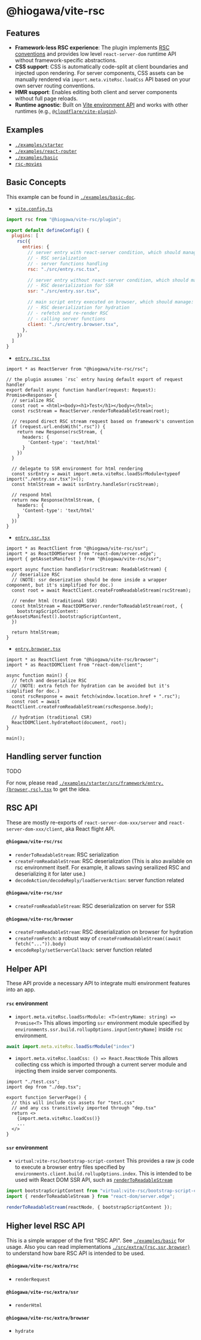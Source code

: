 # @hiogawa/vite-rsc

## Features

- **Framework-less RSC experience**: The plugin implements [RSC conventions](https://react.dev/reference/rsc/server-components) and provides low level `react-server-dom` runtime API without framework-specific abstractions.
- **CSS support**: CSS is automatically code-split at client boundaries and injected upon rendering. For server components, CSS assets can be manually rendered via `import.meta.viteRsc.loadCss` API based on your own server routing conventions.
- **HMR support**: Enables editing both client and server components without full page reloads.
- **Runtime agnostic**: Built on [Vite environment API](https://vite.dev/guide/api-environment.html) and works with other runtimes (e.g., [`@cloudflare/vite-plugin`](https://github.com/cloudflare/workers-sdk/tree/main/packages/vite-plugin-cloudflare)).

## Examples

- [`./examples/starter`](./examples/starter)
- [`./examples/react-router`](./examples/react-router)
- [`./examples/basic`](./examples/basic)
- [`rsc-movies`](https://github.com/hi-ogawa/rsc-movies/)

## Basic Concepts

This example can be found in [`./examples/basic-doc`](./examples/basic-doc).

- [`vite.config.ts`](./examples/basic-doc/vite.config.ts)

```js
import rsc from "@hiogawa/vite-rsc/plugin";

export default defineConfig() {
  plugins: [
    rsc({
      entries: {
        // server entry with react-server condition, which should manage:
        // - RSC serialization
        // - server functions handling
        rsc: "./src/entry.rsc.tsx",

        // server entry without react-server condition, which should manage:
        // - RSC deserialization for SSR
        ssr: "./src/entry.ssr.tsx",

        // main script entry executed on browser, which should manage:
        // - RSC deserialization for hydration
        // - refetch and re-render RSC
        // - calling server functions
        client: "./src/entry.browser.tsx",
      },
    })
  ]
}
```

- [`entry.rsc.tsx`](./examples/basic-doc/src/entry.rsc.tsx)

```tsx
import * as ReactServer from "@hiogawa/vite-rsc/rsc";

// the plugin assumes `rsc` entry having default export of request handler
export default async function handler(request: Request): Promise<Response> {
  // serialize RSC
  const root = <html><body><h1>Test</h1></body></html>;
  const rscStream = ReactServer.renderToReadableStream(root);

  // respond direct RSC stream request based on framework's convention
  if (request.url.endsWith(".rsc")) {
    return new Response(rscStream, {
      headers: {
        'Content-type': 'text/html'
      }
    })
  }

  // delegate to SSR environment for html rendering
  const ssrEntry = await import.meta.viteRsc.loadSsrModule<typeof import("./entry.ssr.tsx")>();
  const htmlStream = await ssrEntry.handleSsr(rscStream);

  // respond html
  return new Response(htmlStream, {
    headers: {
      'Content-type': 'text/html'
    }
  })
}
```

- [`entry.ssr.tsx`](./examples/basic-doc/src/entry.ssr.tsx)

```tsx
import * as ReactClient from "@hiogawa/vite-rsc/ssr";
import * as ReactDOMServer from "react-dom/server.edge";
import { getAssetsManifest } from "@hiogawa/vite-rsc/ssr";

export async function handleSsr(rscStream: ReadableStream) {
  // deserialize RSC
  // (NOTE: ssr deserization should be done inside a wrapper component, but it's simplified for doc.)
  const root = await ReactClient.createFromReadableStream(rscStream);

  // render html (traditional SSR)
  const htmlStream = ReactDOMServer.renderToReadableStream(root, {
    bootstrapScriptContent: getAssetsManifest().bootstrapScriptContent,
  })

  return htmlStream;
}
```

- [`entry.browser.tsx`](./examples/basic-doc/src/entry.browser.tsx)

```tsx
import * as ReactClient from "@hiogawa/vite-rsc/browser";
import * as ReactDOMClient from "react-dom/client";

async function main() {
  // fetch and deserialize RSC
  // (NOTE: extra fetch for hydration can be avoided but it's simplified for doc.)
  const rscResponse = await fetch(window.location.href + ".rsc");
  const root = await ReactClient.createFromReadableStream(rscResponse.body);

  // hydration (traditional CSR)
  ReactDOMClient.hydrateRoot(document, root);
}

main();
```

## Handling server function

TODO

For now, please read [`./examples/starter/src/framework/entry.{browser,rsc}.tsx`](./examples/starter/src/framework) to get the idea.

## RSC API

These are mostly re-exports of `react-server-dom-xxx/server` and `react-server-dom-xxx/client`, aka React flight API.

#### `@hiogawa/vite-rsc/rsc`

- `renderToReadableStream`: RSC serialization
- `createFromReadableStream`: RSC deserialization (This is also available on rsc environment itself. For example, it allows saving serailized RSC and deserializing it for later use.)
- `decodeAction/decodeReply/loadServerAction`: server function related

#### `@hiogawa/vite-rsc/ssr`

- `createFromReadableStream`: RSC deserialization on server for SSR

#### `@hiogawa/vite-rsc/browser`

- `createFromReadableStream`: RSC deserialization on browser for hydration
- `createFromFetch`: a robust way of `createFromReadableStream((await fetch("...")).body)`
- `encodeReply/setServerCallback`: server function related

## Helper API

These API provide a necessary API to integrate multi environment features into an app.

#### `rsc` environment

- `import.meta.viteRsc.loadSsrModule: <T>(entryName: string) => Promise<T>`
  This allows importing `ssr` environment module specified by `environments.ssr.build.rollupOptions.input[entryName]` inside `rsc` environment.

```js
await import.meta.viteRsc.loadSsrModule("index")
```

- `import.meta.viteRsc.loadCss: () => React.ReactNode`
  This allows collecting css which is imported through a current server module
  and injecting them inside server components.

```tsx
import "./test.css";
import dep from "./dep.tsx";

export function ServerPage() {
  // this will include css assets for "test.css"
  // and any css transitively imported through "dep.tsx"
  return <>
    {import.meta.viteRsc.loadCss()}
    ...
  </>
}
```

#### `ssr` environment

- `virtual:vite-rsc/bootstrap-script-content`
  This provides a raw js code to execute a browser entry files specified by `environments.client.build.rollupOptions.index`. This is intended to be used with React DOM SSR API, such as [`renderToReadableStream`](https://react.dev/reference/react-dom/server/renderToReadableStream)

```js
import bootstrapScriptContent from "virtual:vite-rsc/bootstrap-script-content"
import { renderToReadableStream } from "react-dom/server.edge";

renderToReadableStream(reactNode, { bootstrapScriptContent });
```

## Higher level RSC API

This is a simple wrapper of the first "RSC API". See [`./examples/basic`](./examples/basic/) for usage.
Also you can read implementations [`./src/extra/{rsc,ssr,browser}`](./src/extra/) to understand
how bare RSC API is intended to be used.

#### `@hiogawa/vite-rsc/extra/rsc`

- `renderRequest`

#### `@hiogawa/vite-rsc/extra/ssr`

- `renderHtml`

#### `@hiogawa/vite-rsc/extra/browser`

- `hydrate`
